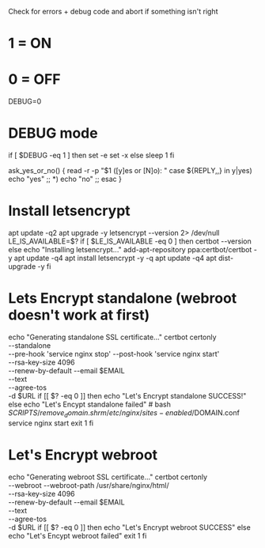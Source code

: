  Check for errors + debug code and abort if something isn't right
# 1 = ON
# 0 = OFF
DEBUG=0

# DEBUG mode
if [ $DEBUG -eq 1 ]
then
    set -e
    set -x
else
    sleep 1
fi

ask_yes_or_no() {
    read -r -p "$1 ([y]es or [N]o): "
    case ${REPLY,,} in
        y|yes)
            echo "yes"
        ;;
        *)
            echo "no"
        ;;
    esac
}

# Install letsencrypt
apt update -q2
apt upgrade -y
letsencrypt --version 2> /dev/null
LE_IS_AVAILABLE=$?
if [ $LE_IS_AVAILABLE -eq 0 ]
then
    certbot --version
else
    echo "Installing letsencrypt..."
    add-apt-repository ppa:certbot/certbot -y
    apt update -q4
    apt install letsencrypt -y -q
    apt update -q4
    apt dist-upgrade -y
fi

# Lets Encrypt standalone (webroot doesn't work at first)
echo "Generating standalone SSL certificate..."
certbot certonly \
--standalone \
--pre-hook 'service nginx stop' --post-hook 'service nginx start' \
--rsa-key-size 4096 \
--renew-by-default --email $EMAIL \
--text \
--agree-tos \
-d $URL
if [[ $? -eq 0 ]]
then
	echo "Let's Encrypt standalone SUCCESS!"
else
	echo "Let's Encypt standalone failed"
	# bash $SCRIPTS/remove_domain.sh
	rm /etc/nginx/sites-enabled/$DOMAIN.conf
	service nginx start
	exit 1
fi

# Let's Encrypt webroot
echo "Generating webroot SSL certificate..."
certbot certonly \
--webroot --webroot-path /usr/share/nginx/html/ \
--rsa-key-size 4096 \
--renew-by-default --email $EMAIL \
--text \
--agree-tos \
-d $URL
if [[ $? -eq 0 ]]
then
	echo "Let's Encrypt webroot SUCCESS"
else
	echo "Let's Encypt webroot failed"
	exit 1
fi